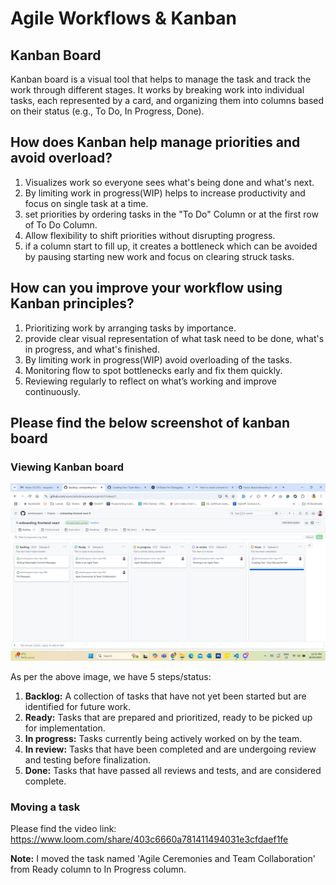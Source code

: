 # Agile Workflows & Kanban

## Kanban Board
Kanban board is a visual tool that helps to manage the task and track the work through different stages. It works by breaking work into individual tasks, each represented by a card, and organizing them into columns based on their status (e.g., To Do, In Progress, Done).

## How does Kanban help manage priorities and avoid overload?
1. Visualizes work so everyone sees what's being done and what's next.
2. By limiting work in progress(WIP) helps to increase productivity and focus on single task at a time.
3. set priorities by ordering tasks in the "To Do" Column or at the first row of To Do Column.
4. Allow flexibility to shift priorities without disrupting progress.
5. if a column start to fill up, it creates a bottleneck which can be avoided by pausing starting new work and focus on clearing struck tasks.


## How can you improve your workflow using Kanban principles?
1. Prioritizing work by arranging tasks by importance.
2. provide clear visual representation of what task need to be done, what's in progress, and what's finished.
3. By limiting work in progress(WIP) avoid overloading of the tasks.
4. Monitoring flow to spot bottlenecks early and fix them quickly.
5. Reviewing regularly to reflect on what’s working and improve continuously.


## Please find the below screenshot of kanban board

### Viewing Kanban board
![Kanban Board](https://github.com/ashokneupane/ashokneupane-intern-repo/blob/main/milestones/images/working_in_agile_team/kanban_workflow.png)

As per the above image, we have 5 steps/status:
1. **Backlog:** A collection of tasks that have not yet been started but are identified for future work.
2. **Ready:** Tasks that are prepared and prioritized, ready to be picked up for implementation.
3. **In progress:** Tasks currently being actively worked on by the team.
4. **In review:** Tasks that have been completed and are undergoing review and testing before finalization.
5. **Done:** Tasks that have passed all reviews and tests, and are considered complete.

### Moving a task
Please find the video link:
https://www.loom.com/share/403c6660a781411494031e3cfdaef1fe

**Note:** I moved the task named 'Agile Ceremonies and Team Collaboration' from Ready column to In Progress column.



